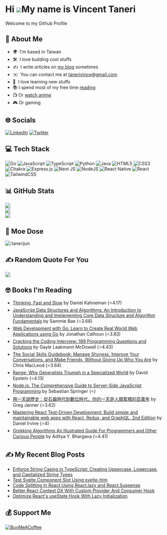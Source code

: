 # Hi ![](https://user-images.githubusercontent.com/18350557/176309783-0785949b-9127-417c-8b55-ab5a4333674e.gif)My name is Vincent Taneri

Welcome to my Github Profile

## 💫 About Me
- 🌍  I'm based in Taiwan
- 🛠  I love building cool stuffs
- ✍️  I write articles on [my blog](https://vitaneri.com) sometimes
- ✉️  You can contact me at [tanerivince@gmail.com](mailto:tanerivince@gmail.com)
- 🧠  I love learning new stuffs
- 📚 I spend most of my free time [reading](https://www.goodreads.com/user/show/74091755-tvince)
- 📺 Or [watch anime](https://myanimelist.net/profile/Revirial)
- 🎮 Or gaming


## 🌐 Socials
[![LinkedIn](https://img.shields.io/badge/LinkedIn-%230077B5.svg?logo=linkedin&logoColor=white)](https://linkedin.com/in/vincent-taneri) [![Twitter](https://img.shields.io/badge/Twitter-%231DA1F2.svg?logo=Twitter&logoColor=white)](https://twitter.com/tanerivince)


## 💻 Tech Stack
![Go](https://img.shields.io/badge/go-%2300ADD8.svg?style=for-the-badge&logo=go&logoColor=white) ![JavaScript](https://img.shields.io/badge/javascript-%23323330.svg?style=for-the-badge&logo=javascript&logoColor=%23F7DF1E) ![TypeScript](https://img.shields.io/badge/typescript-%23007ACC.svg?style=for-the-badge&logo=typescript&logoColor=white) ![Python](https://img.shields.io/badge/python-3670A0?style=for-the-badge&logo=python&logoColor=ffdd54) ![Java](https://img.shields.io/badge/java-%23ED8B00.svg?style=for-the-badge&logo=java&logoColor=white) ![HTML5](https://img.shields.io/badge/html5-%23E34F26.svg?style=for-the-badge&logo=html5&logoColor=white) ![CSS3](https://img.shields.io/badge/css3-%231572B6.svg?style=for-the-badge&logo=css3&logoColor=white) ![Chakra](https://img.shields.io/badge/chakra-%234ED1C5.svg?style=for-the-badge&logo=chakraui&logoColor=white) ![Express.js](https://img.shields.io/badge/express.js-%23404d59.svg?style=for-the-badge&logo=express&logoColor=%2361DAFB) ![Next JS](https://img.shields.io/badge/Next-black?style=for-the-badge&logo=next.js&logoColor=white) ![NodeJS](https://img.shields.io/badge/node.js-6DA55F?style=for-the-badge&logo=node.js&logoColor=white) ![React Native](https://img.shields.io/badge/react_native-%2320232a.svg?style=for-the-badge&logo=react&logoColor=%2361DAFB) ![React](https://img.shields.io/badge/react-%2320232a.svg?style=for-the-badge&logo=react&logoColor=%2361DAFB) ![TailwindCSS](https://img.shields.io/badge/tailwindcss-%2338B2AC.svg?style=for-the-badge&logo=tailwind-css&logoColor=white)


## 📊 GitHub Stats
![](https://github-readme-stats.vercel.app/api?username=tanerijun&theme=omni&hide_border=false&include_all_commits=true&count_private=true)<br/>
![](https://github-readme-streak-stats.herokuapp.com/?user=tanerijun&theme=omni&hide_border=false)<br/>
![](https://github-readme-stats.vercel.app/api/top-langs/?username=tanerijun&langs_count=10&theme=omni&hide_border=false&include_all_commits=true&count_private=true&layout=compact)


## 🥰 Moe Dose
![:tanerijun](https://count.getloli.com/get/@:tanerijun?theme=rule34)


## ✍️ Random Quote For You
![](https://quotes-github-readme.vercel.app/api?type=horizontal&theme=radical)


## 🤓 Books I'm Reading
<!-- GOODREADS-LIST:START -->
- [Thinking, Fast and Slow](https://www.goodreads.com/review/show/5570694331?utm_medium=api&utm_source=rss) by Daniel Kahneman (⭐️4.17)
- [JavaScript Data Structures and Algorithms: An Introduction to Understanding and Implementing Core Data Structure and Algorithm Fundamentals](https://www.goodreads.com/review/show/5535016938?utm_medium=api&utm_source=rss) by Sammie Bae (⭐️3.68)
- [Web Development with Go: Learn to Create Real World Web Applications using Go](https://www.goodreads.com/review/show/5489006693?utm_medium=api&utm_source=rss) by Jonathan Calhoun (⭐️3.83)
- [Cracking the Coding Interview: 189 Programming Questions and Solutions](https://www.goodreads.com/review/show/5440775223?utm_medium=api&utm_source=rss) by Gayle Laakmann McDowell (⭐️4.43)
- [The Social Skills Guidebook: Manage Shyness, Improve Your Conversations, and Make Friends, Without Giving Up Who You Are](https://www.goodreads.com/review/show/5347635686?utm_medium=api&utm_source=rss) by Chris MacLeod (⭐️3.64)
- [Range: Why Generalists Triumph in a Specialized World](https://www.goodreads.com/review/show/5266119959?utm_medium=api&utm_source=rss) by David   Epstein (⭐️4.13)
- [Node.js: The Comprehensive Guide to Server-Side JavaScript Programming](https://www.goodreads.com/review/show/5217523307?utm_medium=api&utm_source=rss) by Sebastian Springer (⭐️)
- [用一天說歷史：從石器時代到數位時代，你的一天是人類累積的百萬年](https://www.goodreads.com/review/show/5053037550?utm_medium=api&utm_source=rss) by Greg  Jenner (⭐️3.62)
- [Mastering React Test-Driven Development: Build simple and maintainable web apps with React, Redux, and GraphQL, 2nd Edition](https://www.goodreads.com/review/show/5043198998?utm_medium=api&utm_source=rss) by Daniel Irvine (⭐️4)
- [Grokking Algorithms An Illustrated Guide For Programmers and Other Curious People](https://www.goodreads.com/review/show/4897141576?utm_medium=api&utm_source=rss) by Aditya Y. Bhargava (⭐️4.41)
<!-- GOODREADS-LIST:END -->


## ✍️ My Recent Blog Posts
<!-- BLOG-POST-LIST:START -->
- [Enforce String Casing in TypeScript: Creating Uppercase, Lowercase, and Capitalized String Types](https://vitaneri.com/posts/enforce-string-casing-in-typescript-creating-uppercase-lowercase-and-capitalized-string-types)
- [Test Svelte Component Slot Using svelte-htm](https://vitaneri.com/posts/test-svelte-component-slot-using-svelte-htm)
- [Code Splitting In React Using React.lazy and React.Suspense](https://vitaneri.com/posts/code-splitting-in-react-using-reactlazy-and-reactsuspense)
- [Better React Context DX With Custom Provider And Consumer Hook](https://vitaneri.com/posts/better-react-context-dx-with-custom-provider-and-consumer-hook)
- [Optimize React&#39;s useState Hook With Lazy Initialization](https://vitaneri.com/posts/optimize-reacts-usestate-hook-with-lazy-initialization)
<!-- BLOG-POST-LIST:END -->


## 💰 Support Me
[![BuyMeACoffee](https://img.shields.io/badge/Buy%20Me%20a%20Coffee-ffdd00?style=for-the-badge&logo=buy-me-a-coffee&logoColor=black)](https://buymeacoffee.com/tvince)
